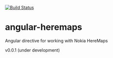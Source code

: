 [![Build Status](https://travis-ci.org/github.com/dverbovyi/angular-heremaps.svg?branch=master)](https://travis-ci.org/github.com/dverbovyi/angular-heremaps)

# angular-heremaps
Angular directive for working with Nokia HereMaps

v0.0.1
(under development)
